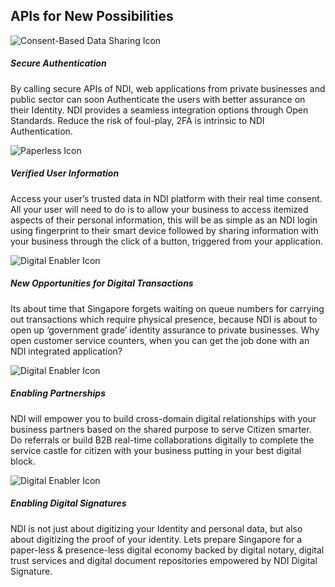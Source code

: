 <h2 class="splash-title">APIs for New Possibilities</h2>

<div class="row view-gov-led-features">
  <div class="col-md-4 col-sm-12">
    <img class="api-splash-info-icon icon-rect" src="/assets/lib/trusted-access/img/snapi-consent-based.svg" alt="Consent-Based Data Sharing Icon">
    <h5 class="gov-led-title">
      Secure Authentication  
    </h5>
    <p class="gov-led-desc">
      By calling secure APIs of NDI, web applications from private businesses and public sector can soon Authenticate the users with better assurance on their Identity. NDI provides a seamless integration options through Open Standards. Reduce the risk of foul-play, 2FA is intrinsic to NDI Authentication.
    </p>
  </div>
  <div class="col-md-4 col-sm-12">
    <img class="api-splash-info-icon" src="/assets/lib/trusted-access/img/snapi-paperless.svg" alt="Paperless Icon">
    <h5 class="gov-led-title">
      Verified User Information
    </h5>
    <p class="gov-led-desc">
      Access your user’s trusted data in NDI platform with their real time consent.  All your user will need to do is to allow your business to access itemized aspects of their personal information, this will be as simple as an NDI login using fingerprint to their smart device followed by sharing information with your business through the click of a button, triggered from your application.
    </p>
  </div>
  <div class="col-md-4 col-sm-12">
    <img class="api-splash-info-icon" src="/assets/lib/trusted-access/img/snapi-digital-enabler.svg" alt="Digital Enabler Icon">
    <h5 class="gov-led-title">
      New Opportunities for Digital Transactions 
    </h5>
    <p class="gov-led-desc">
      Its about time that Singapore forgets waiting on queue numbers for carrying out transactions which require physical presence, because NDI is about to open up ‘government grade’ identity assurance to private businesses. Why open customer service counters, when you can get the job done with an NDI integrated application?
    </p>
  </div>
  <div class="col-md-4 col-sm-12">
    <img class="api-splash-info-icon" src="/assets/lib/trusted-access/img/snapi-digital-enabler.svg" alt="Digital Enabler Icon">
    <h5 class="gov-led-title">
      Enabling Partnerships
    </h5>
    <p class="gov-led-desc">
      NDI will empower you to build cross-domain digital relationships with your business partners based on the shared purpose to serve Citizen smarter. Do referrals or build B2B real-time collaborations digitally to complete the service castle for citizen with your business putting in your best digital block. 
    </p>
  </div>
  <div class="col-md-4 col-sm-12">
    <img class="api-splash-info-icon" src="/assets/lib/trusted-access/img/snapi-digital-enabler.svg" alt="Digital Enabler Icon">
    <h5 class="gov-led-title">
      Enabling Digital Signatures 
    </h5>
    <p class="gov-led-desc">
      NDI is not just about digitizing your Identity and personal data, but also about digitizing the proof of your identity. Lets prepare Singapore for a paper-less & presence-less digital economy backed by digital notary, digital trust services and digital document repositories empowered by NDI Digital Signature.
    </p>
  </div>
</div>

